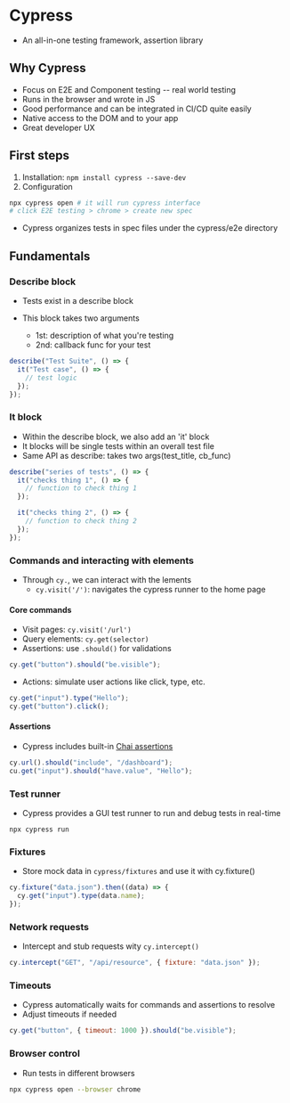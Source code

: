 # Cypress

- An all-in-one testing framework, assertion library

## Why Cypress

- Focus on E2E and Component testing -- real world testing
- Runs in the browser and wrote in JS
- Good performance and can be integrated in CI/CD quite easily
- Native access to the DOM and to your app
- Great developer UX

## First steps

1. Installation: `npm install cypress --save-dev`
2. Configuration

```bash
npx cypress open # it will run cypress interface
# click E2E testing > chrome > create new spec
```

- Cypress organizes tests in spec files under the cypress/e2e directory

## Fundamentals

### Describe block

- Tests exist in a describe block
- This block takes two arguments

  - 1st: description of what you're testing
  - 2nd: callback func for your test

```js
describe("Test Suite", () => {
  it("Test case", () => {
    // test logic
  });
});
```

### It block

- Within the describe block, we also add an 'it' block
- It blocks will be single tests within an overall test file
- Same API as describe: takes two args(test_title, cb_func)

```js
describe("series of tests", () => {
  it("checks thing 1", () => {
    // function to check thing 1
  });

  it("checks thing 2", () => {
    // function to check thing 2
  });
});
```

### Commands and interacting with elements

- Through `cy.`, we can interact with the lements
  - `cy.visit('/')`: navigates the cypress runner to the home page

#### Core commands

- Visit pages: `cy.visit('/url')`
- Query elements: `cy.get(selector)`
- Assertions: use `.should()` for validations

```js
cy.get("button").should("be.visible");
```

- Actions: simulate user actions like click, type, etc.

```js
cy.get("input").type("Hello");
cy.get("button").click();
```

#### Assertions

- Cypress includes built-in [Chai assertions](https://www.chaijs.com/)

```js
cy.url().should("include", "/dashboard");
cu.get("input").should("have.value", "Hello");
```

### Test runner

- Cypress provides a GUI test runner to run and debug tests in real-time

```
npx cypress run
```

### Fixtures

- Store mock data in `cypress/fixtures` and use it with cy.fixture()

```js
cy.fixture("data.json").then((data) => {
  cy.get("input").type(data.name);
});
```

### Network requests

- Intercept and stub requests wity `cy.intercept()`

```js
cy.intercept("GET", "/api/resource", { fixture: "data.json" });
```

### Timeouts

- Cypress automatically waits for commands and assertions to resolve
- Adjust timeouts if needed

```js
cy.get("button", { timeout: 1000 }).should("be.visible");
```

### Browser control

- Run tests in different browsers

```bash
npx cypress open --browser chrome
```

